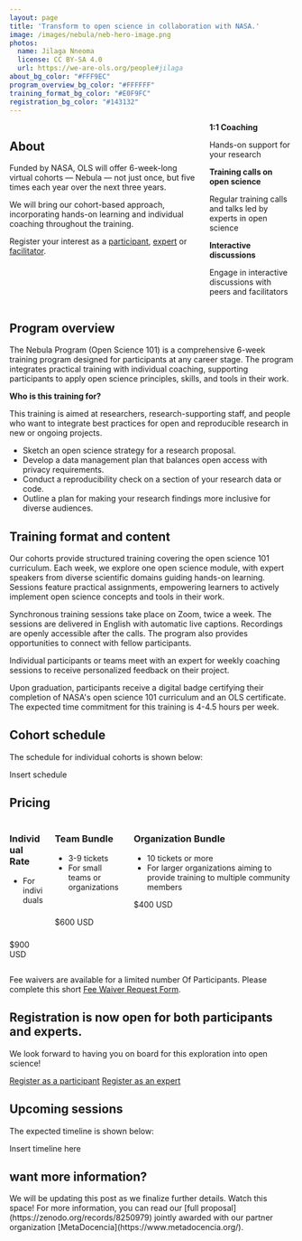```yaml
---
layout: page
title: 'Transform to open science in collaboration with NASA.'
image: /images/nebula/neb-hero-image.png
photos:
  name: Jilaga Nneoma
  license: CC BY-SA 4.0
  url: https://we-are-ols.org/people#jilaga
about_bg_color: "#FFF9EC"
program_overview_bg_color: "#FFFFFF"
training_format_bg_color: "#E0F9FC"
registration_bg_color: "#143132"
---
```


<div class="nebula-about">
<section class="section" style="background-color: {{ page.about_bg_color }};">
    <div class="container">
        <div class="columns">
            <div class="column is-two-thirds">
                <h2 class="section-title is-size-3">About</h2>
                <p>Funded by NASA, OLS will offer 6-week-long virtual cohorts — Nebula — not just once, but five times each year over the next three years.</p>
                <p>We will bring our cohort-based approach, incorporating hands-on learning and individual coaching throughout the training.</p>
                <p>Register your interest as a <a href="#">participant</a>, <a href="#">expert</a> or <a href="#">facilitator</a>.</p>
            </div>
            <div class="column">
                <div class="card">
                    <div class="card-content">
                        <div class="icon-wrapper">
                            <i class="fas fa-user-friends"></i>
                        </div>
                        <div class="content">
                            <strong>1:1 Coaching</strong>
                            <p>Hands-on support for your research</p>
                        </div>
                    </div>
                </div>
                <div class="card">
                    <div class="card-content">
                        <div class="icon-wrapper">
                            <i class="fas fa-user-tie"></i>
                        </div>
                        <div class="content">
                            <strong>Training calls on open science</strong>
                            <p>Regular training calls and talks led by experts in open science</p>
                        </div>
                    </div>
                </div>
                <div class="card">
                    <div class="card-content">
                        <div class="icon-wrapper">
                            <i class="fas fa-comments"></i>
                        </div>
                        <div class="content">
                            <strong>Interactive discussions</strong>
                            <p>Engage in interactive discussions with peers and facilitators</p>
                        </div>
                    </div>
                </div>
            </div>
        </div>
    </div>
</section>

<section class="section" style="background-color: {{ page.program_overview_bg_color }};">
    <div class="container">
        <h2 class="section-title is-size-3">Program overview</h2>
        <p>The Nebula Program (Open Science 101) is a comprehensive 6-week training program designed for participants at any career stage. The program integrates practical training with individual coaching, supporting participants to apply open science principles, skills, and tools in their work.</p>
        <p><strong>Who is this training for?</strong></p>
        <p>This training is aimed at researchers, research-supporting staff, and people who want to integrate best practices for open and reproducible research in new or ongoing projects.</p>
        <ul>
            <li>Sketch an open science strategy for a research proposal.</li>
            <li>Develop a data management plan that balances open access with privacy requirements.</li>
            <li>Conduct a reproducibility check on a section of your research data or code.</li>
            <li>Outline a plan for making your research findings more inclusive for diverse audiences.</li>
        </ul>
    </div>
</section>

<section class="section" style="background-color: {{ page.training_format_bg_color }};">
    <div class="container">
        <h2 class="section-title is-size-3">Training format and content</h2>
        <p>Our cohorts provide structured training covering the open science 101 curriculum. Each week, we explore one open science module, with expert speakers from diverse scientific domains guiding hands-on learning. Sessions feature practical assignments, empowering learners to actively implement open science concepts and tools in their work.</p>
        <p>Synchronous training sessions take place on Zoom, twice a week. The sessions are delivered in English with automatic live captions. Recordings are openly accessible after the calls. The program also provides opportunities to connect with fellow participants.</p>
        <p>Individual participants or teams meet with an expert for weekly coaching sessions to receive personalized feedback on their project.</p>
        <p>Upon graduation, participants receive a digital badge certifying their completion of NASA's open science 101 curriculum and an OLS certificate. The expected time commitment for this training is 4-4.5 hours per week.</p>
    </div>
</section>

<section class="section" style="background-color: {{ page.program_overview_bg_color }};">
    <div class="container">
        <h2 class="section-title is-size-3">Cohort schedule</h2>
        <p>The schedule for individual cohorts is shown below:</p>
        <div class="box has-text-centered">
            <p>Insert schedule</p>
        </div>
    </div>
</section>

<section class="section" style="background-color: {{ page.about_bg_color }}">
  <div class="container">
    <h2 class="section-title is-3">Pricing</h2>
    <div class="columns">
      <div class="column">
        <div class="box">
          <h3 class="title is-4">Individual Rate</h3>
          <ul>
            <li>For individuals</li>
          </ul>
          <br>
          <br>
          <p class="title is-2">$900 USD</p>
        </div>
      </div>
      <div class="column">
        <div class="box">
          <h3 class="title is-4">Team Bundle</h3>
          <ul>
            <li>3-9 tickets</li>
            <li>For small teams or organizations</li>
          </ul>
          <br>
          <p class="title is-2">$600 USD</p>
        </div>
      </div>
      <div class="column">
        <div class="box">
          <h3 class="title is-4">Organization Bundle</h3>
          <ul>
            <li>10 tickets or more</li>
            <li>For larger organizations aiming to provide training to multiple community members</li>
          </ul>
          <p class="title is-2">$400 USD</p>
        </div>
      </div>
    </div>
    <p>Fee waivers are available for a limited number Of Participants. Please complete this short <a href="#">Fee Waiver Request Form</a>.</p>
  </div>
</section>

<section class="section" style="background-color: {{ page.registration_bg_color }};">
    <div class="container">
        <h2 class="section-title is-size-3 has-text-white">Registration is now open for both participants and experts.</h2>
        <p class="has-text-white">We look forward to having you on board for this exploration into open science!</p>
        <div class="buttons is-right">
            <a href="#" class="button is-primary">Register as a participant</a>
            <a href="#" class="button is-light">Register as an expert</a>
        </div>
    </div>
</section>

<section class="section" style="background-color: {{ page.program_overview_bg_color }};">
    <div class="container">
        <h2 class="section-title is-size-3">Upcoming sessions</h2>
        <p>The expected timeline is shown below:</p>
        <div class="box has-text-centered">
            <p>Insert timeline here</p>
        </div>
    </div>
</section>

<section class="section" style="background-color: {{ page.about_bg_color }};">
    <div class="container">
        <h2 class="section-title is-size-3">want more information?</h2>
        <p markdown="1">We will be updating this post as we finalize further details. Watch this space! For more information, you can read our [full proposal](https://zenodo.org/records/8250979) jointly awarded with our partner organization [MetaDocencia](https://www.metadocencia.org/).</p>
    </div> <a></a>
</section>
</div>